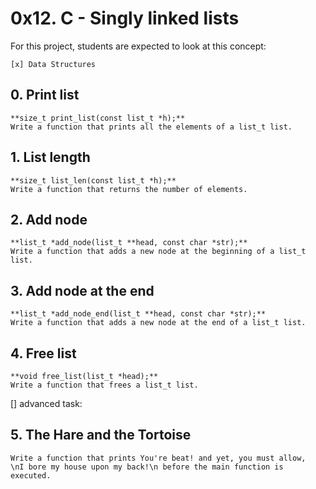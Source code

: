 # 0x12. C - Singly linked lists

For this project, students are expected to look at this concept:

	[x] Data Structures

## 0. Print list
	**size_t print_list(const list_t *h);**
	Write a function that prints all the elements of a list_t list.

## 1. List length
	**size_t list_len(const list_t *h);**
	Write a function that returns the number of elements.

## 2. Add node
	**list_t *add_node(list_t **head, const char *str);**
	Write a function that adds a new node at the beginning of a list_t list.

## 3. Add node at the end
	**list_t *add_node_end(list_t **head, const char *str);**
	Write a function that adds a new node at the end of a list_t list.

## 4. Free list
	**void free_list(list_t *head);**
	Write a function that frees a list_t list.

	
 [] advanced task:
## 5. The Hare and the Tortoise
	Write a function that prints You're beat! and yet, you must allow,
	\nI bore my house upon my back!\n before the main function is executed.

